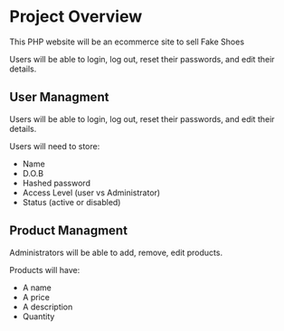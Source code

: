 # Project Overview
This PHP website will be an ecommerce site to sell Fake Shoes

Users will be able to login, log out, reset their passwords, and edit their details.

## User Managment
Users will be able to login, log out, reset their passwords, and edit their details.

Users will need to store:

- Name
- D.O.B
- Hashed password
- Access Level (user vs Administrator)
- Status (active or disabled)


## Product Managment

Administrators will be able to add, remove, edit products.

Products will have:

- A name
- A price
- A description
- Quantity



